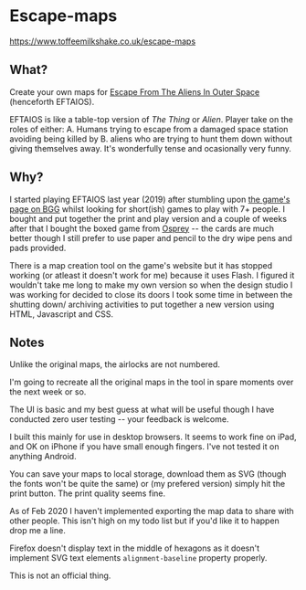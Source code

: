 # Escape-maps

https://www.toffeemilkshake.co.uk/escape-maps

## What?

Create your own maps for [Escape From The Aliens In Outer Space](http://www.escapefromthealiensinouterspace.com) (henceforth EFTAIOS).

EFTAIOS is like a table-top version of _The Thing_ or _Alien_. Player take on the roles of either:
A. Humans trying to escape from a damaged space station avoiding being killed by B. aliens who are trying to hunt them down without giving themselves away. It's wonderfully tense and ocasionally very funny.

## Why?

I started playing EFTAIOS last year (2019) after stumbling upon [the game's page on BGG](https://www.boardgamegeek.com/boardgame/82168/escape-aliens-outer-space) whilst looking for short(ish) games to play with 7+ people. I bought and put together the print and play version and a couple of weeks after that I bought the boxed game from [Osprey](https://ospreypublishing.com/escape-from-the-aliens-in-outer-space) -- the cards are much better though I still prefer to use paper and pencil to the dry wipe pens and pads provided.

There is a map creation tool on the game's website but it has stopped working (or atleast it doesn't work for me) because it uses Flash. I figured it wouldn't take me long to make my own version so when the design studio I was working for decided to close its doors I took some time in between the shutting down/ archiving activities to put together a new version using HTML, Javascript and CSS.

## Notes

Unlike the original maps, the airlocks are not numbered.

I'm going to recreate all the original maps in the tool in spare moments over the next week or so.

The UI is basic and my best guess at what will be useful though I have conducted zero user testing -- your feedback is welcome.

I built this mainly for use in desktop browsers. It seems to work fine on iPad, and OK on iPhone if you have small enough fingers. I've not tested it on anything Android.

You can save your maps to local storage, download them as SVG (though the fonts won't be quite the same) or (my prefered version) simply hit the print button. The print quality seems fine.

As of Feb 2020 I haven't implemented exporting the map data to share with other people. This isn't high on my todo list but if you'd like it to happen drop me a line.

Firefox doesn't display text in the middle of hexagons as it doesn't implement SVG text elements `alignment-baseline` property properly.

This is not an official thing.
